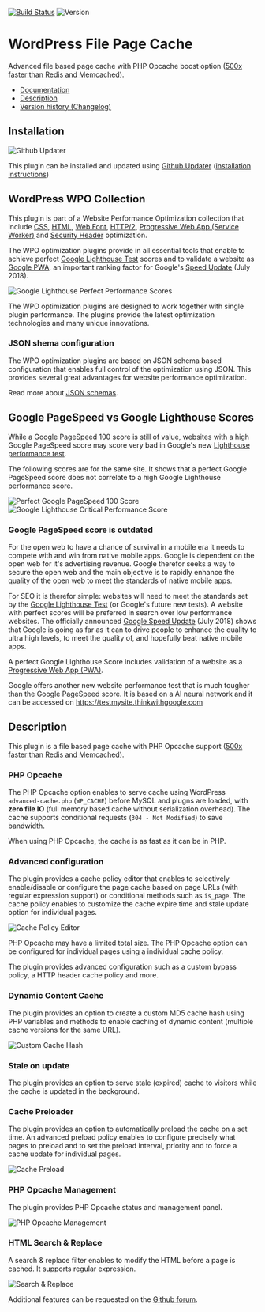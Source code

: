 [![Build Status](https://travis-ci.org/o10n-x/wordpress-file-page-cache.svg?branch=master)](https://travis-ci.org/o10n-x/wordpress-file-page-cache) ![Version](https://img.shields.io/github/release/o10n-x/wordpress-file-page-cache.svg)

# WordPress File Page Cache

Advanced file based page cache with PHP Opcache boost option ([500x faster than Redis and Memcached](https://blog.graphiq.com/500x-faster-caching-than-redis-memcache-apc-in-php-hhvm-dcd26e8447ad)). 


* [Documentation](https://github.com/o10n-x/wordpress-file-page-cache/tree/master/docs)
* [Description](https://github.com/o10n-x/wordpress-file-page-cache#description)
* [Version history (Changelog)](https://github.com/o10n-x/wordpress-file-page-cache/releases)

## Installation

![Github Updater](https://github.com/afragen/github-updater/raw/develop/assets/GitHub_Updater_logo_small.png)

This plugin can be installed and updated using [Github Updater](https://github.com/afragen/github-updater) ([installation instructions](https://github.com/afragen/github-updater/wiki/Installation))

## WordPress WPO Collection

This plugin is part of a Website Performance Optimization collection that include [CSS](https://github.com/o10n-x/wordpress-css-optimization), [HTML](https://github.com/o10n-x/wordpress-html-optimization), [Web Font](https://github.com/o10n-x/wordpress-font-optimization), [HTTP/2](https://github.com/o10n-x/wordpress-http2-optimization), [Progressive Web App (Service Worker)](https://github.com/o10n-x/wordpress-pwa-optimization) and [Security Header](https://github.com/o10n-x/wordpress-security-header-optimization) optimization. 

The WPO optimization plugins provide in all essential tools that enable to achieve perfect [Google Lighthouse Test](https://developers.google.com/web/tools/lighthouse/) scores and to validate a website as [Google PWA](https://developers.google.com/web/progressive-web-apps/), an important ranking factor for Google's [Speed Update](https://searchengineland.com/google-speed-update-page-speed-will-become-ranking-factor-mobile-search-289904) (July 2018).

![Google Lighthouse Perfect Performance Scores](https://github.com/o10n-x/wordpress-css-optimization/blob/master/docs/images/google-lighthouse-pwa-validation.jpg)

The WPO optimization plugins are designed to work together with single plugin performance. The plugins provide the latest optimization technologies and many unique innovations.

### JSON shema configuration

The WPO optimization plugins are based on JSON schema based configuration that enables full control of the optimization using JSON. This provides several great advantages for website performance optimization.

Read more about [JSON schemas](https://github.com/o10n-x/wordpress-o10n-core/tree/master/schemas).

## Google PageSpeed vs Google Lighthouse Scores

While a Google PageSpeed 100 score is still of value, websites with a high Google PageSpeed score may score very bad in Google's new [Lighthouse performance test](https://developers.google.com/web/tools/lighthouse/). 

The following scores are for the same site. It shows that a perfect Google PageSpeed score does not correlate to a high Google Lighthouse performance score.

![Perfect Google PageSpeed 100 Score](https://github.com/o10n-x/wordpress-css-optimization/blob/master/docs/images/google-pagespeed-100.png) ![Google Lighthouse Critical Performance Score](https://github.com/o10n-x/wordpress-css-optimization/blob/master/docs/images/lighthouse-performance-15.png)

### Google PageSpeed score is outdated

For the open web to have a chance of survival in a mobile era it needs to compete with and win from native mobile apps. Google is dependent on the open web for it's advertising revenue. Google therefor seeks a way to secure the open web and the main objective is to rapidly enhance the quality of the open web to meet the standards of native mobile apps.

For SEO it is therefor simple: websites will need to meet the standards set by the [Google Lighthouse Test](https://developers.google.com/web/tools/lighthouse/) (or Google's future new tests). A website with perfect scores will be preferred in search over low performance websites. The officially announced [Google Speed Update](https://searchengineland.com/google-speed-update-page-speed-will-become-ranking-factor-mobile-search-289904) (July 2018) shows that Google is going as far as it can to drive people to enhance the quality to ultra high levels, to meet the quality of, and hopefully beat native mobile apps.

A perfect Google Lighthouse Score includes validation of a website as a [Progressive Web App (PWA)](https://developers.google.com/web/progressive-web-apps/).

Google offers another new website performance test that is much tougher than the Google PageSpeed score. It is based on a AI neural network and it can be accessed on https://testmysite.thinkwithgoogle.com

## Description

This plugin is a file based page cache with PHP Opcache support ([500x faster than Redis and Memcached](https://blog.graphiq.com/500x-faster-caching-than-redis-memcache-apc-in-php-hhvm-dcd26e8447ad)).

### PHP Opcache

The PHP Opcache option enables to serve cache using WordPress `advanced-cache.php` (`WP_CACHE`) before MySQL and plugns are loaded, with **zero file IO** (full memory based cache without serialization overhead). The cache supports conditional requests (`304 - Not Modified`) to save bandwidth.

When using PHP Opcache, the cache is as fast as it can be in PHP.

### Advanced configuration

The plugin provides a cache policy editor that enables to selectively enable/disable or configure the page cache based on page URLs (with regular expression support) or conditional methods such as `is_page`. The cache policy enables to customize the cache expire time and stale update option for individual pages.

![Cache Policy Editor](https://github.com/o10n-x/wordpress-file-page-cache/blob/master/docs/images/cache-policy-editor.png)
 
PHP Opcache may have a limited total size. The PHP Opcache option can be configured for individual pages using a individual cache policy.

The plugin provides advanced configuration such as a custom bypass policy, a HTTP header cache policy and more.

### Dynamic Content Cache

The plugin provides an option to create a custom MD5 cache hash using PHP variables and methods to enable caching of dynamic content (multiple cache versions for the same URL).

![Custom Cache Hash](https://github.com/o10n-x/wordpress-file-page-cache/blob/master/docs/images/cache-hash.png)

### Stale on update

The plugin provides an option to serve stale (expired) cache to visitors while the cache is updated in the background.

### Cache Preloader

The plugin provides an option to automatically preload the cache on a set time. An advanced preload policy enables to configure precisely what pages to preload and to set the preload interval, priority and to force a cache update for individual pages.

![Cache Preload](https://github.com/o10n-x/wordpress-file-page-cache/blob/master/docs/images/cache-preload.png)

### PHP Opcache Management

The plugin provides PHP Opcache status and management panel.

![PHP Opcache Management](https://github.com/o10n-x/wordpress-file-page-cache/blob/master/docs/images/opcache-status.png)

### HTML Search & Replace

A search & replace filter enables to modify the HTML before a page is cached. It supports regular expression.

![Search & Replace](https://github.com/o10n-x/wordpress-file-page-cache/blob/master/docs/images/searchreplace.png)

Additional features can be requested on the [Github forum](https://github.com/o10n-x/wordpress-file-page-cache/issues).
